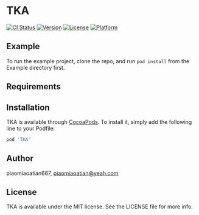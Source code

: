 # TKA

[![CI Status](https://img.shields.io/travis/piaomiaoatian667/TKA.svg?style=flat)](https://travis-ci.org/piaomiaoatian667/TKA)
[![Version](https://img.shields.io/cocoapods/v/TKA.svg?style=flat)](https://cocoapods.org/pods/TKA)
[![License](https://img.shields.io/cocoapods/l/TKA.svg?style=flat)](https://cocoapods.org/pods/TKA)
[![Platform](https://img.shields.io/cocoapods/p/TKA.svg?style=flat)](https://cocoapods.org/pods/TKA)

## Example

To run the example project, clone the repo, and run `pod install` from the Example directory first.

## Requirements

## Installation

TKA is available through [CocoaPods](https://cocoapods.org). To install
it, simply add the following line to your Podfile:

```ruby
pod 'TKA'
```

## Author

piaomiaoatian667, piaomiaoatian@yeah.com

## License

TKA is available under the MIT license. See the LICENSE file for more info.
